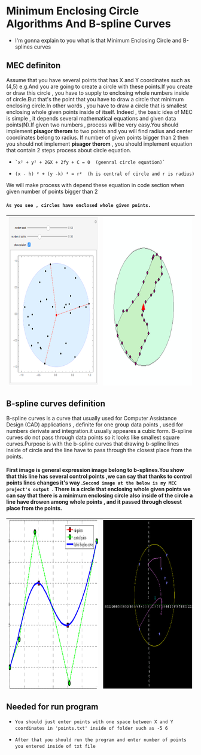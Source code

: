 # Minimum Enclosing Circle Algorithms And B-spline Curves
 
- I'm gonna explain to you what is that Minimum Enclosing Circle and B-splines curves

## MEC definiton

Assume that you have several points that has X and Y coordinates such as (4,5) e.g.And you are going to create a circle with these points.If you create or draw this circle ,
you have to supply to enclosing whole numbers inside of circle.But that's the point that you have to draw a circle that minimum enclosing circle.In other words , you have to draw a circle that is smallest enclosing whole given points inside of itself. Indeed , the basic idea of MEC is simple , it depends several mathematical equations and given data points(N).If given two numbers , process will be very easy.You should implement <b>pisagor therom</b> to two points and you will find radius and center coordinates belong to radius. If number of given points bigger than 2 then you should not implement <b>pisagor therom</b> , you should implement equation that contain 2 steps process about circle equation.

-	  `x² + y² + 2GX + 2fy + C = 0  (geenral circle equation)`
-  	`(x - h) ² + (y -k) ² = r²  (h is central of circle and r is radius)`

We will make process with depend these equation in code section when given number of points bigger than 2

#### `As you see , circles have enclosed whole given points.`

|<img src="/images/mec.png" height = "450" width = "450">|<img src="/images/mec2.png" height = "450" width = "450">|
|--------------------------------------------------------|---------------------------------------------------------|


## B-spline curves definition
B-spline curves is a curve that usually used for Computer Assistance Design (CAD) applications , definite for one group data points , used for numbers derivate and integration.it usually appeares a cubic form. B-spline curves do not pass through data points so it looks like smallest square curves.Purpose is with the b-spline curves that drawing b-spline lines inside of circle and the line have to pass through the closest place from the points.

#### First image is general expression image belong to b-splines.You show that this line has several control points ,we can say that thanks to control points lines changes it's way .`Second image at the below is my MEC project's output `. There is a circle that enclosing whole given points we can say that there is a minimum enclosing circle also inside of the circle a line have drowen among whole points , and it passed through closest place from the points.

|<img src="/images/b_spline.png" width="450" height="450"> |<img src="/images/lab_1.png" width="450" height="450">|
|----------------------------------------------------------|------------------------------------------------------|

## Needed for run program

* `You should just enter points with one space between X and Y coordinates in 'points.txt' inside of folder such as -5 6`

* `After that you should run the program and enter number of points you entered inside of txt file`

